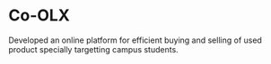 # Co-OLX
Developed an online platform for efficient buying and selling of used product specially targetting campus students. 
